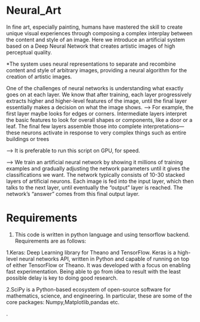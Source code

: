 # Neural_Art

In fine art, especially painting, humans have mastered the skill to create unique visual experiences through composing a complex interplay between the content and style of an image.
Here we introduce an artificial system based on a Deep Neural Network that creates artistic images of high perceptual quality.

*The system uses neural representations to separate and recombine content and style of arbitrary images, providing a neural algorithm for the creation of artistic images.
 
 One of the challenges of neural networks is understanding what exactly goes on at each layer. We know that after training, each layer progressively extracts higher and higher-level features of the image, until the final layer essentially makes a decision on what the image shows.
-->  For example, the first layer maybe looks for edges or corners. Intermediate layers interpret the basic features to look for overall shapes or components, like a door or a leaf. The final few layers assemble those into complete interpretations—these neurons activate in response to very complex things such as entire buildings or trees
 
 --> It is preferable to run this script on GPU, for speed.
 
 --> We train an artificial neural network by showing it millions of training examples and gradually adjusting the network parameters until it gives the classifications we want. The network typically consists of 10-30 stacked layers of artificial neurons. Each image is fed into the input layer, which then talks to the next layer, until eventually the “output” layer is reached. The network’s “answer” comes from this final output layer.
 
 # Requirements
 
 1. This code is written in python language and using tensorflow backend. Requirements are as follows:

1.Keras: Deep Learning library for Theano and TensorFlow. Keras is a high-level neural networks API, written in Python and capable of running on top of either TensorFlow or Theano. It was developed with a focus on enabling fast experimentation. Being able to go from idea to result with the least possible delay is key to doing good research.

2.SciPy is a Python-based ecosystem of open-source software for mathematics, science, and engineering. In particular, these are some of the core packages: Numpy,Matplotlib,pandas etc.
 
 
 . 

